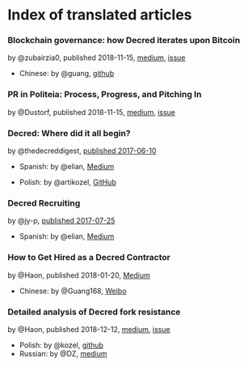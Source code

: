 # Index of translated articles

### Blockchain governance: how Decred iterates upon Bitcoin

by @zubairzia0, published 2018-11-15, [medium](https://medium.com/decred/blockchain-governance-how-decred-iterates-upon-bitcoin-3cc7030c655e), [issue](https://github.com/artikozel/decred-translations/issues/1)

* Chinese: by @guang, [github](https://github.com/Guang168/DCR_CN_articles/blob/master/Blockchain-governance:-how-Decred-iterates-upon-Bitcoin.md)

### PR in Politeia: Process, Progress, and Pitching In

by @Dustorf, published 2018-11-15, [medium](https://medium.com/decred/pr-in-politeia-process-progress-and-pitching-in-d88771183dd4), [issue](https://github.com/artikozel/decred-translations/issues/3)

### Decred: Where did it all begin?

by @thedecreddigest, [published 2017-06-10](https://thedecreddigest.com/2017/06/10/decred-where-did-it-all-begin/)

* Spanish: by @elian, [Medium](https://medium.com/@decred_es/decred-d%C3%B3nde-comenz%C3%B3-todo-aaa49fed0091)

* Polish: by @artikozel, [GitHub](https://github.com/artikozel/decred-articles/blob/master/Polish/into-polish/decred_wherediditallbegin.md)

### Decred Recruiting

by @jy-p, [published 2017-07-25](https://blog.decred.org/2017/07/25/Decred-Recruiting/)

* Spanish: by @elian, [Medium](https://medium.com/@decred_es/c%C3%B3mo-ser-contratista-en-decred-d0f05386f799)

### How to Get Hired as a Decred Contractor

by @Haon, published 2018-01-20, [Medium](https://medium.com/decred/how-to-get-hired-as-a-decred-contractor-e1435842df10)

* Chinese: by @Guang168, [Weibo](https://www.weibo.com/ttarticle/p/show?id=2309404315589245067163)

### Detailed analysis of Decred fork resistance

by @Haon, published 2018-12-12, [medium](https://medium.com/decred/detailed-analysis-of-decred-fork-resistance-93022e0bcde7), [issue](https://github.com/artikozel/decred-translations/issues/2)

* Polish: by @kozel, [github](https://github.com/artikozel/decred-articles/blob/master/Polish/into-polish/decredforkresistance.md)
* Russian: by @DZ, [medium](https://medium.com/decred-russia/%D0%B4%D0%B5%D1%82%D0%B0%D0%BB%D1%8C%D0%BD%D1%8B%D0%B9-%D0%B0%D0%BD%D0%B0%D0%BB%D0%B8%D0%B7-%D1%83%D1%81%D1%82%D0%BE%D0%B9%D1%87%D0%B8%D0%B2%D0%BE%D1%81%D1%82%D0%B8-decred-%D0%BA-%D1%84%D0%BE%D1%80%D0%BA%D1%83-b30c78f764ea)
